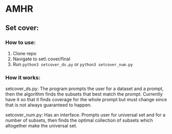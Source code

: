 # AMHR

## Set cover:

### How to use:
1. Clone repo
2. Navigate to set\ cover/final
3. Run `python3 setcover_ds.py` or `python3 setcover_num.py`

### How it works:

setcover_ds.py:
The program prompts the user for a dataset and a prompt, then the algorithm finds the subsets that best match the prompt. Currently have it so that it finds coverage for the whole prompt but must change since that is not always guaranteed to happen. 

setcover_num.py:
Has an interface. Prompts user for universal set and for a number of subsets, then finds the optimal collection of subsets which altogether make the universal set.
